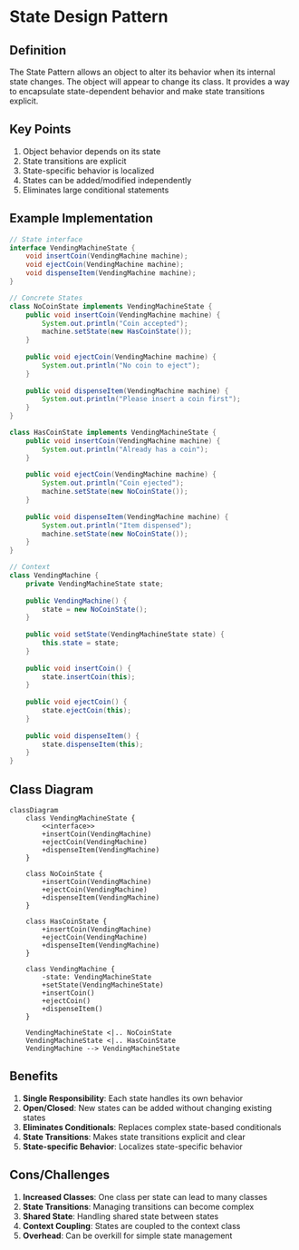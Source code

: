# State Design Pattern

## Definition
The State Pattern allows an object to alter its behavior when its internal state changes. The object will appear to change its class. It provides a way to encapsulate state-dependent behavior and make state transitions explicit.

## Key Points
1. Object behavior depends on its state
2. State transitions are explicit
3. State-specific behavior is localized
4. States can be added/modified independently
5. Eliminates large conditional statements

## Example Implementation
```java
// State interface
interface VendingMachineState {
    void insertCoin(VendingMachine machine);
    void ejectCoin(VendingMachine machine);
    void dispenseItem(VendingMachine machine);
}

// Concrete States
class NoCoinState implements VendingMachineState {
    public void insertCoin(VendingMachine machine) {
        System.out.println("Coin accepted");
        machine.setState(new HasCoinState());
    }
    
    public void ejectCoin(VendingMachine machine) {
        System.out.println("No coin to eject");
    }
    
    public void dispenseItem(VendingMachine machine) {
        System.out.println("Please insert a coin first");
    }
}

class HasCoinState implements VendingMachineState {
    public void insertCoin(VendingMachine machine) {
        System.out.println("Already has a coin");
    }
    
    public void ejectCoin(VendingMachine machine) {
        System.out.println("Coin ejected");
        machine.setState(new NoCoinState());
    }
    
    public void dispenseItem(VendingMachine machine) {
        System.out.println("Item dispensed");
        machine.setState(new NoCoinState());
    }
}

// Context
class VendingMachine {
    private VendingMachineState state;
    
    public VendingMachine() {
        state = new NoCoinState();
    }
    
    public void setState(VendingMachineState state) {
        this.state = state;
    }
    
    public void insertCoin() {
        state.insertCoin(this);
    }
    
    public void ejectCoin() {
        state.ejectCoin(this);
    }
    
    public void dispenseItem() {
        state.dispenseItem(this);
    }
}
```

## Class Diagram
```mermaid
classDiagram
    class VendingMachineState {
        <<interface>>
        +insertCoin(VendingMachine)
        +ejectCoin(VendingMachine)
        +dispenseItem(VendingMachine)
    }
    
    class NoCoinState {
        +insertCoin(VendingMachine)
        +ejectCoin(VendingMachine)
        +dispenseItem(VendingMachine)
    }
    
    class HasCoinState {
        +insertCoin(VendingMachine)
        +ejectCoin(VendingMachine)
        +dispenseItem(VendingMachine)
    }
    
    class VendingMachine {
        -state: VendingMachineState
        +setState(VendingMachineState)
        +insertCoin()
        +ejectCoin()
        +dispenseItem()
    }
    
    VendingMachineState <|.. NoCoinState
    VendingMachineState <|.. HasCoinState
    VendingMachine --> VendingMachineState
```

## Benefits
1. **Single Responsibility**: Each state handles its own behavior
2. **Open/Closed**: New states can be added without changing existing states
3. **Eliminates Conditionals**: Replaces complex state-based conditionals
4. **State Transitions**: Makes state transitions explicit and clear
5. **State-specific Behavior**: Localizes state-specific behavior

## Cons/Challenges
1. **Increased Classes**: One class per state can lead to many classes
2. **State Transitions**: Managing transitions can become complex
3. **Shared State**: Handling shared state between states
4. **Context Coupling**: States are coupled to the context class
5. **Overhead**: Can be overkill for simple state management

